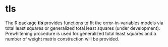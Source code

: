 # tls

The R package **tls** provides functions to fit the error-in-variables
models via total least squares or generalized total least
squares (under development). Prewhitening procedure is used for
generalized total least squares and a number of weight matrix
construction will be provided. 
